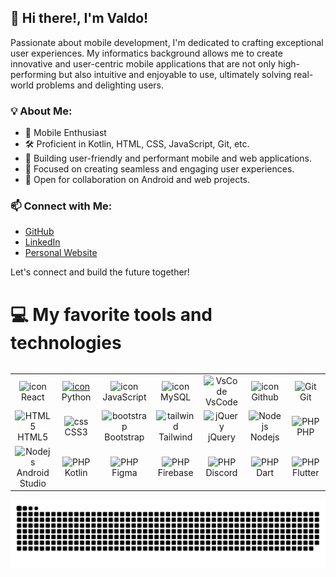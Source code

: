 ## 👋 Hi there!, I'm Valdo!

Passionate about mobile development, I'm dedicated to crafting exceptional user experiences.  My informatics background allows me to create innovative and user-centric mobile applications that are not only high-performing but also intuitive and enjoyable to use, ultimately solving real-world problems and delighting users.

### 💡 About Me:

- 📱 Mobile Enthusiast
- 🛠 Proficient in Kotlin, HTML, CSS, JavaScript, Git, etc.
- 🚀 Building user-friendly and performant mobile and web applications.
- 🎨 Focused on creating seamless and engaging user experiences.
- 🤝 Open for collaboration on Android and web projects.

### 📫 Connect with Me:

- [GitHub](https://github.com/reyvaldoshivapramudya)
- [LinkedIn](https://www.linkedin.com/in/reyvaldoshivapramudya)
- [Personal Website](https://reyvaldoshivapramudya.vercel.app)

Let's connect and build the future together!

# 💻 My favorite tools and technologies
<div style="display: flex; align-items: flex-start; align: center">
<table align="center">
  <tr>
    <td align="center" width="96">
        <img src="https://techstack-generator.vercel.app/react-icon.svg" alt="icon" width="65" height="65" />
      <br>React
    </td>
    <td align="center" width="96">
      <a href="#macropower-tech">
        <img src="https://techstack-generator.vercel.app/python-icon.svg" alt="icon" width="65" height="65" />
      </a>
      <br>Python
    </td>
    <td align="center" width="96">
        <img src="https://techstack-generator.vercel.app/js-icon.svg" alt="icon" width="65" height="65" />
      <br>JavaScript
    </td>
    <td align="center" width="96">
        <img src="https://techstack-generator.vercel.app/mysql-icon.svg" alt="icon" width="65" height="65" />
      <br>MySQL
    </td>
    <td align="center" width="96">
      <img src="https://skillicons.dev/icons?i=vscode" width="48" height="48" alt="VsCode" />
      <br>VsCode
    </td>
    <td align="center" width="96">
        <img src="https://techstack-generator.vercel.app/github-icon.svg" alt="icon" width="65" height="65" />
      <br>Github
    </td>
    <td align="center" width="96"> 
        <img src="https://user-images.githubusercontent.com/25181517/192108372-f71d70ac-7ae6-4c0d-8395-51d8870c2ef0.png" width="48" height="48" alt="Git" />
      <br>Git
    </td>
  </tr>
  <tr>
    <td align="center"  width="96">
        <img src="https://skillicons.dev/icons?i=html" width="48" height="48" alt="HTML5" />
      <br>HTML5
    </td>
    <td align="center" width="96">
        <img src="https://skillicons.dev/icons?i=css" width="48" height="48" alt="css" />
      <br>CSS3
    </td>
    <td align="center"  width="96">
        <img src="https://skillicons.dev/icons?i=bootstrap" width="48" height="48" alt="bootstrap" />
      <br>Bootstrap
    </td>
    <td align="center" width="96">
        <img src="https://skillicons.dev/icons?i=tailwind" width="48" height="48" alt="tailwind" />
      <br>Tailwind
    </td>
    <td align="center" width="96">
        <img src="https://skillicons.dev/icons?i=jquery" width="48" height="48" alt="jQuery" />
      <br>jQuery
    </td>
    <td align="center" width="96">
        <img src="https://skillicons.dev/icons?i=nodejs" width="48" height="48" alt="Nodejs" />
      <br>Nodejs
      </td>
    <td align="center" width="96">
        <img src="https://skillicons.dev/icons?i=php" width="48" height="48" alt="PHP" />
      <br>PHP
    </td>
  </tr>
 <tr>
        <td align="center" width="96">
        <img src="https://skillicons.dev/icons?i=androidstudio" width="48" height="48" alt="Nodejs" />
      <br>Android Studio
      </td>
    <td align="center" width="96">
        <img src="https://skillicons.dev/icons?i=kotlin" width="48" height="48" alt="PHP" />
      <br>Kotlin
    </td>
     <td align="center" width="96">
        <img src="https://skillicons.dev/icons?i=figma" width="48" height="48" alt="PHP" />
      <br>Figma
    </td>
   <td align="center" width="96">
        <img src="https://skillicons.dev/icons?i=firebase" width="48" height="48" alt="PHP" />
      <br>Firebase
    </td>
   <td align="center" width="96">
        <img src="https://skillicons.dev/icons?i=discord" width="48" height="48" alt="PHP" />
      <br>Discord
    </td>
   <td align="center" width="96">
        <img src="https://skillicons.dev/icons?i=dart" width="48" height="48" alt="PHP" />
      <br>Dart
    </td>
   <td align="center" width="96">
        <img src="https://skillicons.dev/icons?i=flutter" width="48" height="48" alt="PHP" />
      <br>Flutter
    </td>
 </tr>
</table>
<br><br>


</div>

<img src="https://github.com/Platane/snk/raw/output/github-contribution-grid-snake.svg" alt="e" style="max-width: 100%;">
